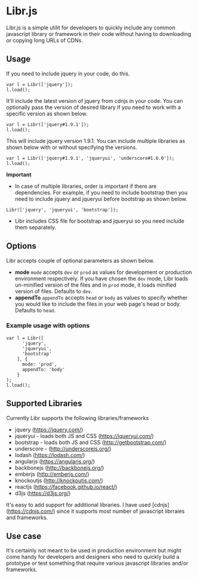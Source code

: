 # Libr.js
Libr.js is a simple utilit for developers to quickly include any common javascript library or framework in their code without having to downloading or copying long URLs of CDNs.

## Usage
If you need to include jquery in your code, do this.

```
var l = Libr(['jquery']);
l.load();
```

It'll include the latest version of jquery from cdnjs in your code. You can optionally pass the version of desired library if you need to work with a specific version as shown below.

```
var l = Libr(['jquery#1.9.1']);
l.load();
```

This will include jquery version 1.9.1. You can include multiple libraries as shown below with or without specifying the versions.

```
var l = Libr(['jquery#1.9.1', 'jqueryui', 'underscore#1.6.0']);
l.load();
```

**Important** 
* In case of multiple libraries, order is important if there are dependencies. For example, if you need to include bootstrap then you need to include jquery and jqueryui before bootstrap as shown below.
```
Libr(['jquery', 'jqueryui', 'bootstrap']);
```
* Libr includes CSS file for bootstrap and jqueryui so you need include them separately.

## Options
Libr accepts couple of optional parameters as shown below.
* **mode** 
`mode` accepts `dev` or `prod` as values for development or production environment respectively. If you have chosen the `dev` mode, Libr loads un-minified version of the files and in `prod` mode, it loads minified version of files. Defaults to `dev`.
* **appendTo**
`appendTo` accepts `head` or `body` as values to specify whether you would like to include the files in your web page's head or body. Defaults to `head`.

### Example usage with options
```
var l = Libr([
      'jquery', 
      'jqueryui', 
      'bootstrap'
    ], {
      mode: 'prod',
      appendTo: 'body'
    }
);
l.load();
```

## Supported Libraries
Currently Libr supports the following libraries/frameworks
* jquery (https://jquery.com/)
* jqueryui - loads both JS and CSS (https://jqueryui.com/)
* bootstrap - loads both JS and CSS (http://getbootstrap.com/)
* underscore - (http://underscorejs.org/)
* lodash (https://lodash.com/)
* angularjs (https://angularjs.org/)
* backbonejs (http://backbonejs.org/)
* emberjs (http://emberjs.com/)
* knockoutjs (http://knockoutjs.com/)
* reactjs (https://facebook.github.io/react/)
* d3js (https://d3js.org/)

It's easy to add support for additional libraries. I have used [cdnjs] (https://cdnjs.com/) since it supports most number of javascript librraies and frameworks.

## Use case
It's certainly not meant to be used in production environment but might come handy for developers and designers who need to quickly build a prototype or test something that require various javascript libraries and/or frameworks.
